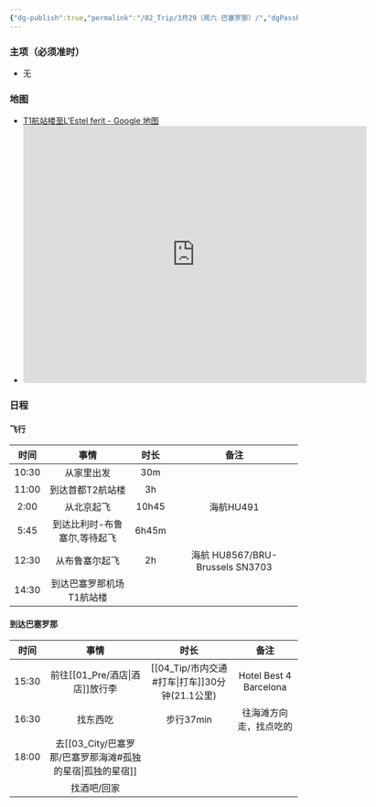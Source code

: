 ```yaml
---
{"dg-publish":true,"permalink":"/02_Trip/3月29（周六 巴塞罗那）/","dgPassFrontmatter":true}
---
```



### 主项（必须准时）
+ 无
### 地图
+ [T1航站楼至L'Estel ferit - Google 地图](https://maps.app.goo.gl/y2Rk6RTa7DKFHpRv6)
+ <iframe src="https://www.google.com/maps/embed?pb=!1m34!1m12!1m3!1d95854.48540692504!2d2.0465900699021056!3d41.34251369849188!2m3!1f0!2f0!3f0!3m2!1i1024!2i768!4f13.1!4m19!3e0!4m5!1s0x12a49e71d94a68c3%3A0x4135e11f17bbdf78!2z6KW_54-t54mZIEVsIFByYXQgZGUgTGxvYnJlZ2F0LCBUMeiIquermealvA!3m2!1d41.289182!2d2.0746423!4m5!1s0x12a4a3146a3dddb3%3A0xb505e4380b8917b4!2sHotel%20Best%204%20Barcelona!3m2!1d41.396000199999996!2d2.2008581!4m5!1s0x12a4a3078ad66bd3%3A0xdeae503b7ed3399f!2zTGEgRXN0cmVsbGEgSGVyaWRhLCBQYXNzZWlnIE1hcsOtdGltIGRlIGxhIEJhcmNlbG9uZXRhLCDlt7TloZ7nvZfpgqPopb_nj63niZk!3m2!1d41.376516099999996!2d2.1910944999999997!5e0!3m2!1szh-CN!2s!4v1741171211520!5m2!1szh-CN!2s" width="600" height="450" style="border:0;" allowfullscreen="" loading="lazy" referrerpolicy="no-referrer-when-downgrade"></iframe>
### 日程
#### 飞行

|  时间   |       事情        |  时长   |               备注               |
| :---: | :-------------: | :---: | :----------------------------: |
| 10:30 |      从家里出发      |  30m  |                                |
| 11:00 |    到达首都T2航站楼    |  3h   |                                |
| 2:00  |      从北京起飞      | 10h45 |            海航HU491             |
| 5:45  | 到达比利时-布鲁塞尔,等待起飞 | 6h45m |                                |
| 12:30 |     从布鲁塞尔起飞     |  2h   | 海航 HU8567/BRU-Brussels  SN3703 |
| 14:30 |  到达巴塞罗那机场T1航站楼  |       |                                |
####  到达巴塞罗那

|  时间   |            事情            |             时长              |           备注           |
| :---: | :----------------------: | :-------------------------: | :--------------------: |
| 15:30 |       前往[[01_Pre/酒店\|酒店]]放行李        | [[04_Tip/市内交通#打车\|打车]]30分钟(21.1公里) | Hotel Best 4 Barcelona |
| 16:30 |           找东西吃           |           步行37min           |      往海滩方向走，找点吃的       |
| 18:00 | 去[[03_City/巴塞罗那/巴塞罗那海滩#孤独的星宿\|孤独的星宿]] |                             |                        |
|       |          找酒吧/回家          |                             |                        |


